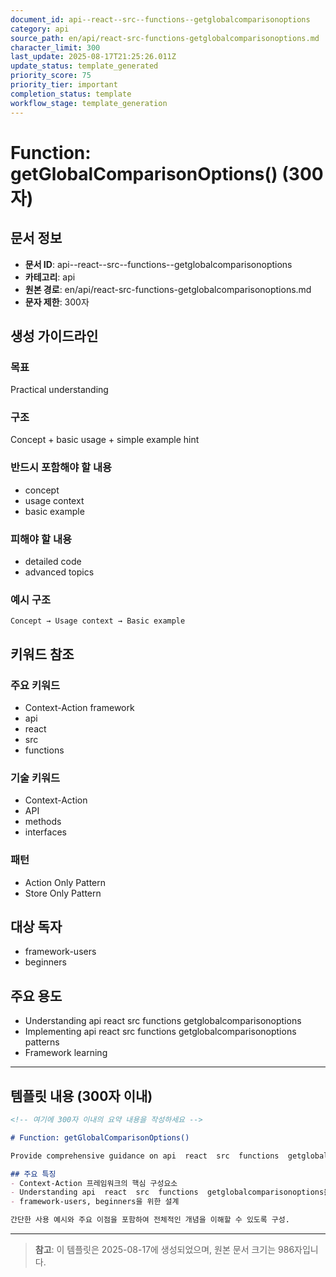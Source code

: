 ```yaml
---
document_id: api--react--src--functions--getglobalcomparisonoptions
category: api
source_path: en/api/react-src-functions-getglobalcomparisonoptions.md
character_limit: 300
last_update: 2025-08-17T21:25:26.011Z
update_status: template_generated
priority_score: 75
priority_tier: important
completion_status: template
workflow_stage: template_generation
---
```


# Function: getGlobalComparisonOptions() (300자)

## 문서 정보
- **문서 ID**: api--react--src--functions--getglobalcomparisonoptions
- **카테고리**: api
- **원본 경로**: en/api/react-src-functions-getglobalcomparisonoptions.md
- **문자 제한**: 300자

## 생성 가이드라인

### 목표
Practical understanding

### 구조
Concept + basic usage + simple example hint

### 반드시 포함해야 할 내용
- concept
- usage context
- basic example

### 피해야 할 내용  
- detailed code
- advanced topics

### 예시 구조
```
Concept → Usage context → Basic example
```

## 키워드 참조

### 주요 키워드
- Context-Action framework
- api
- react
- src
- functions

### 기술 키워드
- Context-Action
- API
- methods
- interfaces

### 패턴
- Action Only Pattern
- Store Only Pattern

## 대상 독자
- framework-users
- beginners

## 주요 용도
- Understanding api  react  src  functions  getglobalcomparisonoptions
- Implementing api  react  src  functions  getglobalcomparisonoptions patterns
- Framework learning

---

## 템플릿 내용 (300자 이내)

```markdown
<!-- 여기에 300자 이내의 요약 내용을 작성하세요 -->

# Function: getGlobalComparisonOptions()

Provide comprehensive guidance on api  react  src  functions  getglobalcomparisonoptions

## 주요 특징
- Context-Action 프레임워크의 핵심 구성요소
- Understanding api  react  src  functions  getglobalcomparisonoptions을 지원
- framework-users, beginners을 위한 설계

간단한 사용 예시와 주요 이점을 포함하여 전체적인 개념을 이해할 수 있도록 구성.
```

---

> **참고**: 이 템플릿은 2025-08-17에 생성되었으며, 
> 원본 문서 크기는 986자입니다.
